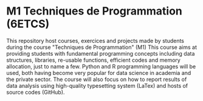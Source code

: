 # M1 Techniques de Programmation (6ETCS) 

  This repository host courses, exercices and projects made by students during the course "Techniques de Programmation" (M1)  This course aims at providing students with fundamental programming concepts including data structures, libraries, re-usable functions, efficient codes and memory allocation, just to name a few. Python and R programming languages will be used, both having become very popular for data science in academia and the private sector. The course will also focus on how to report results of data analysis using high-quality typesetting system (LaTex) and hosts of source codes (GitHub).
